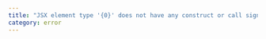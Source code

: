```yaml
---
title: "JSX element type '{0}' does not have any construct or call signatures."
category: error
---
```

